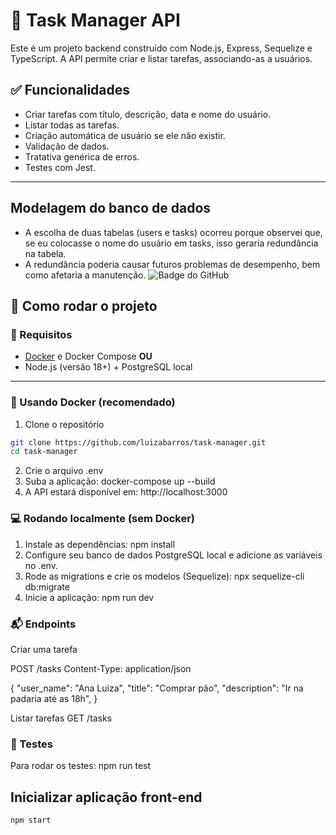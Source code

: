 # 📌 Task Manager API

Este é um projeto backend construído com Node.js, Express, Sequelize e TypeScript. A API permite criar e listar tarefas, associando-as a usuários.

## ✅ Funcionalidades

- Criar tarefas com título, descrição, data e nome do usuário.
- Listar todas as tarefas.
- Criação automática de usuário se ele não existir.
- Validação de dados.
- Tratativa genérica de erros.
- Testes com Jest.

---

## Modelagem do banco de dados 
- A escolha de duas tabelas (users e tasks) ocorreu porque observei que, se eu colocasse o nome do usuário em tasks, isso geraria redundância na tabela.
- A redundância poderia causar futuros problemas de desempenho, bem como afetaria a manutenção.
![Badge do GitHub](https://file.notion.so/f/f/15583dc7-63ba-43c6-a5cd-a6f334af3e85/717f00b2-0934-4e2c-80c9-0643d7c50370/image.png?table=block&id=20ee7f5c-ac91-806a-b0ea-da59089110f0&spaceId=15583dc7-63ba-43c6-a5cd-a6f334af3e85&expirationTimestamp=1749772800000&signature=h-lLRHVMaGA37VTRLebREKSmsEi2UDYYrmjQXVC3py8&downloadName=image.png)

## 🚀 Como rodar o projeto

### 🔧 Requisitos

- [Docker](https://www.docker.com/) e Docker Compose **OU**
- Node.js (versão 18+) + PostgreSQL local

---

### 🐳 Usando Docker (recomendado)

1. Clone o repositório

```bash
git clone https://github.com/luizabarros/task-manager.git
cd task-manager
```

2. Crie o arquivo .env
3. Suba a aplicação:  docker-compose up --build
4. A API estará disponível em: http://localhost:3000

### 💻 Rodando localmente (sem Docker)

1. Instale as dependências: npm install
2. Configure seu banco de dados PostgreSQL local e adicione as variáveis no .env.
3. Rode as migrations e crie os modelos (Sequelize): npx sequelize-cli db:migrate
4. Inicie a aplicação: npm run dev

### 📬 Endpoints

Criar uma tarefa

POST /tasks
Content-Type: application/json

{
  "user_name": "Ana Luiza",
  "title": "Comprar pão",
  "description": "Ir na padaria até as 18h",
}

Listar tarefas
GET /tasks

### 🧪 Testes
Para rodar os testes: npm run test

## Inicializar aplicação front-end
`npm start`
